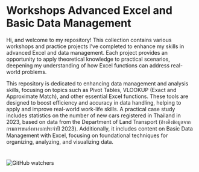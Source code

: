 # Workshops Advanced Excel and Basic Data Management

   Hi, and welcome to my repository! This collection contains various workshops and practice projects I’ve completed to enhance my skills in advanced Excel and data management. Each project provides an opportunity to apply theoretical knowledge to practical scenarios, deepening my understanding of how Excel functions can address real-world problems.

  This repository is dedicated to enhancing data management and analysis skills, focusing on topics such as Pivot Tables, VLOOKUP (Exact and Approximate Match), and other essential Excel functions. These tools are designed to boost efficiency and accuracy in data handling, helping to apply and improve real-world work-life skills. A practical case study includes statistics on the number of new cars registered in Thailand in 2023, based on data from the Department of Land Transport (อ้างอิงข้อมูลจากกรมการขนส่งทางบกประจำปี 2023). Additionally, it includes content on Basic Data Management with Excel, focusing on foundational techniques for organizing, analyzing, and visualizing data.

#

<img alt="GitHub watchers" src="https://img.shields.io/github/watchers/WindGabrielx/Workshops_Advanced_Excel">

